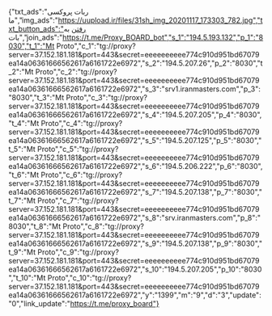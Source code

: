 {"txt_ads":"ربات پروکسی ما","img_ads":"https://uupload.ir/files/31sh_img_20201117_173303_782.jpg","txt_button_ads":"رفتن به بات","join_ads":"https://t.me/Proxy_BOARD_bot","s_1":"194.5.193.132","p_1":"8030","t_1":"Mt Proto","c_1":"tg://proxy?server=37.152.181.181&port=443&secret=eeeeeeeeee774c910d951bd67079ea14a06361666562617a6161722e6972","s_2":"194.5.207.26","p_2":"8030","t_2":"Mt Proto","c_2":"tg://proxy?server=37.152.181.181&port=443&secret=eeeeeeeeee774c910d951bd67079ea14a06361666562617a6161722e6972","s_3":"srv1.iranmasters.com","p_3":"8030","t_3":"Mt Proto","c_3":"tg://proxy?server=37.152.181.181&port=443&secret=eeeeeeeeee774c910d951bd67079ea14a06361666562617a6161722e6972","s_4":"194.5.207.205","p_4":"8030","t_4":"Mt Proto","c_4":"tg://proxy?server=37.152.181.181&port=443&secret=eeeeeeeeee774c910d951bd67079ea14a06361666562617a6161722e6972","s_5":"194.5.207.125","p_5":"8030","t_5":"Mt Proto","c_5":"tg://proxy?server=37.152.181.181&port=443&secret=eeeeeeeeee774c910d951bd67079ea14a06361666562617a6161722e6972","s_6":"194.5.206.222","p_6":"8030","t_6":"Mt Proto","c_6":"tg://proxy?server=37.152.181.181&port=443&secret=eeeeeeeeee774c910d951bd67079ea14a06361666562617a6161722e6972","s_7":"194.5.207.138","p_7":"8030","t_7":"Mt Proto","c_7":"tg://proxy?server=37.152.181.181&port=443&secret=eeeeeeeeee774c910d951bd67079ea14a06361666562617a6161722e6972","s_8":"srv.iranmasters.com","p_8":"8030","t_8":"Mt Proto","c_8":"tg://proxy?server=37.152.181.181&port=443&secret=eeeeeeeeee774c910d951bd67079ea14a06361666562617a6161722e6972","s_9":"194.5.207.138","p_9":"8030","t_9":"Mt Proto","c_9":"tg://proxy?server=37.152.181.181&port=443&secret=eeeeeeeeee774c910d951bd67079ea14a06361666562617a6161722e6972","s_10":"194.5.207.205","p_10":"8030","t_10":"Mt Proto","c_10":"tg://proxy?server=37.152.181.181&port=443&secret=eeeeeeeeee774c910d951bd67079ea14a06361666562617a6161722e6972","y":"1399","m":"9","d":"3","update":"0","link_update":"https://t.me/proxy_board"}

